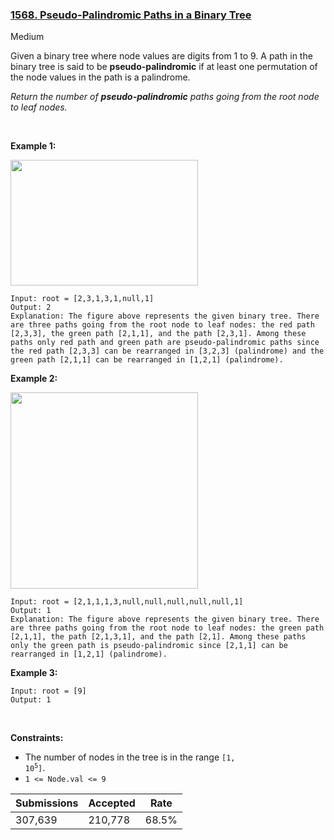 ### [1568. Pseudo-Palindromic Paths in a Binary Tree](https://leetcode.com/problems/pseudo-palindromic-paths-in-a-binary-tree/description/?envType=daily-question&envId=2024-01-24)

Medium

Given a binary tree where node values are digits from 1 to 9. A path in the binary tree is said to be __pseudo-palindromic__ if at least one permutation of the node values in the path is a palindrome.

_Return the number of __pseudo-palindromic__ paths going from the root node to leaf nodes._

 

<strong class="example">Example 1:</strong>

<img alt="" src="https://assets.leetcode.com/uploads/2020/05/06/palindromic_paths_1.png" style="width: 300px; height: 201px;"/>

```
Input: root = [2,3,1,3,1,null,1]
Output: 2 
Explanation: The figure above represents the given binary tree. There are three paths going from the root node to leaf nodes: the red path [2,3,3], the green path [2,1,1], and the path [2,3,1]. Among these paths only red path and green path are pseudo-palindromic paths since the red path [2,3,3] can be rearranged in [3,2,3] (palindrome) and the green path [2,1,1] can be rearranged in [1,2,1] (palindrome).
```

<strong class="example">Example 2:</strong>

<strong><img alt="" src="https://assets.leetcode.com/uploads/2020/05/07/palindromic_paths_2.png" style="width: 300px; height: 314px;"/></strong>

```
Input: root = [2,1,1,1,3,null,null,null,null,null,1]
Output: 1 
Explanation: The figure above represents the given binary tree. There are three paths going from the root node to leaf nodes: the green path [2,1,1], the path [2,1,3,1], and the path [2,1]. Among these paths only the green path is pseudo-palindromic since [2,1,1] can be rearranged in [1,2,1] (palindrome).
```

<strong class="example">Example 3:</strong>

```
Input: root = [9]
Output: 1
```

 

__Constraints:__

*   The number of nodes in the tree is in the range <code>[1, 10<sup>5</sup>]</code>.
*   `` 1 <= Node.val <= 9 ``

| Submissions    | Accepted     | Rate   |
| -------------- | ------------ | ------ |
| 307,639 | 210,778 | 68.5% |